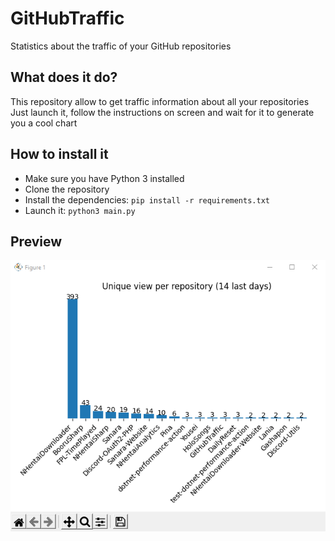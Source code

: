 # GitHubTraffic
Statistics about the traffic of your GitHub repositories

## What does it do?
This repository allow to get traffic information about all your repositories\
Just launch it, follow the instructions on screen and wait for it to generate you a cool chart

## How to install it
 - Make sure you have Python 3 installed
 - Clone the repository
 - Install the dependencies: `pip install -r requirements.txt`
 - Launch it: `python3 main.py`

## Preview
![Preview](Preview/Preview.png)